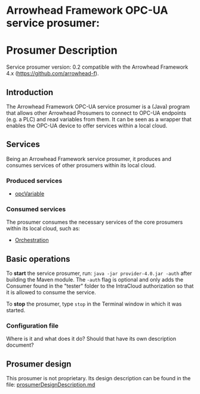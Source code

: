 Arrowhead Framework OPC-UA service prosumer:
=======
Prosumer Description
=======

Service prosumer version: 0.2 compatible with the Arrowhead Framework 4.x (https://github.com/arrowhead-f).

## Introduction
The Arrowhead Framework OPC-UA service prosumer is a (Java) program that allows other Arrowhead Prosumers to connect to OPC-UA endpoints (e.g. a PLC) and read variables from them. It can be seen as a wrapper that enables the OPC-UA device to offer services within a local cloud.

## Services
Being an Arrowhead Framework service prosumer, it produces and consumes services of other prosumers within its local cloud.

### Produced services
- [opcVariable](opcVariable.md)

### Consumed services
The prosumer consumes the necessary services of the core prosumers within its local cloud, such as:
- [Orchestration](https://github.com/arrowhead-f/core-java/tree/master/documentation/Orchestrator)

## Basic operations
To **start** the service prosumer, run: `java -jar provider-4.0.jar -auth` after building the Maven module. 
The `-auth` flag is optional and only adds the Consumer found in the "tester" folder to the IntraCloud authorization so that it is allowed to consume the service.

To **stop** the prosumer, type `stop` in the Terminal window in which it was started.

### Configuration file
Where is it and what does it do?
Should that have its own description document?

## Prosumer design
This prosumer is not proprietary.
Its design description can be found in the file: [prosumerDesignDescription.md](prosumerDesignDescription.md)

